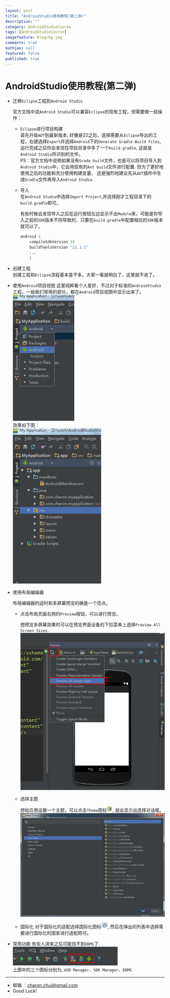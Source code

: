 ```yaml
---
layout: post
title: "AndroidStudio使用教程(第二弹)"
description: ""
category: AndroidStudioCourse
tags: [AndroidStudioCourse]
imagefeature: blog/bg.jpg
comments: true
mathjax: null
featured: false
published: true
---
```



AndroidStudio使用教程(第二弹)
===

- 迁移`Eclipse`工程到`Android Studio`            

    官方文档中说`Android Studio`可以兼容`Eclipse`的现有工程，但需要做一些操作：              
	
    - `Eclipse`进行项目构建           
	    首先升级`ADT`到最新版本, 好像是22之后，选择需要从`Eclipse`导出的工程，右键选择`Export`并选择`Android`下的`Generate Gradle Build Files`, 
		运行完成之后你会发现在项目目录中多了一个`build.gradle`, 这就是`Android Studio`所识别的文件。      
		PS：官方文档中说明如果没有`Grade build`文件，也是可以将项目导入到`Android Studio`中，它会用现有的`Ant build`文件进行配置.
		但为了更好地使用之后的功能和充分使用构建变量，
		还是强烈地建议先从`ADT`插件中生成`Gradle`文件再导入`Android Studio`.
    
	- 导入            
	    在`Android Studio`中选择`Import Project`,并选择刚才工程目录下的`build.gradle`即可。           

		有些时候会发现导入之后在运行按钮左边显示不出`Module`来，可能是你导入之前的`SDK`版本不同导致的，只要在`build.gradle`中配置相应的`SDK`版本就可以了。           
		```java
		android {
			compileSdkVersion 19
			buildToolsVersion "21.1.1"
			...
			}
		```
	
- 创建工程     
    创建工程和`Eclipse`流程基本差不多，大家一看就明白了，这里就不说了。
	
- 使用`Android`项目视图
    这里纯粹看个人爱好，不过对于标准的`AndroidStudio`工程，一般我们常用的部分，都在`Android`项目视图中显示出来了。      
	![Image](https://raw.githubusercontent.com/CharonChui/Pictures/master/AndroidStudio_2_1.png?raw=true)             
	效果如下图：     
	![Image](https://raw.githubusercontent.com/CharonChui/Pictures/master/AndroidStudio_2_2.png?raw=true)               
	
- 使用布局编辑器             

    布局编辑器的适时和多屏幕预览的确是一个亮点。     
	
	- 点击布局页面右侧的`Preview`按钮，可以进行预览。  
	
	    想预览多屏幕效果时可以在预览界面设备的下拉菜单上选择`Preview All Screen Sizes`.     
	    ![Image](https://raw.githubusercontent.com/CharonChui/Pictures/master/AndroidStudio_2_3.png?raw=true)       
		
	- 选择主题
	
	    想给应用设置一个主题，可以点击`Theme`图标![Image](https://raw.githubusercontent.com/CharonChui/Pictures/master/AndroidStudio_2_4.png?raw=true), 
		就会显示出选择对话框。       
		![Image](https://raw.githubusercontent.com/CharonChui/Pictures/master/AndroidStudio_2_5.png?raw=true)
	
	- 国际化
	    对于国际化的适配选择国际化图标![Image](https://raw.githubusercontent.com/CharonChui/Pictures/master/AndroidStudio_2_6.png?raw=true),
		然后在弹出的列表中选择需要进行国际化的国家进行适配即可。

- 常用功能
    有些人进来之后可能找不到`DDMS`了.      
	![Image](https://raw.githubusercontent.com/CharonChui/Pictures/master/AndroidStudio_2_7.png?raw=true)	   
	上图中的三个图标分别为, `AVD Manager`、`SDK Manager`、`DDMS`
	

		
---

- 邮箱 ：charon.chui@gmail.com  
- Good Luck! 